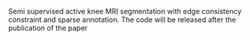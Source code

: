 Semi supervised active knee MRI segmentation with edge consistency constraint and sparse annotation. The code will be released after the publication of the paper
